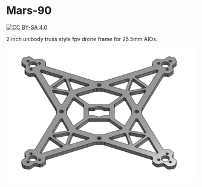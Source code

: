 # Mars-90

[![CC BY-SA 4.0](https://img.shields.io/badge/License-CC%20BY--SA%204.0-lightgrey.svg)](http://creativecommons.org/licenses/by-sa/4.0/)

2 inch unibody truss style fpv drone frame for 25.5mm AIOs.

![Pluto-90 rendered model](Mars-90.jpg)
